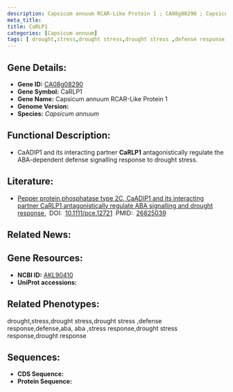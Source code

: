 ```yaml
---
description: Capsicum annuum RCAR-Like Protein 1 ; CA08g08290 ; Capsicum annuum
meta_title:
title: CaRLP1
categories: [Capsicum annuum]
tags: [ drought,stress,drought stress,drought stress ,defense response,defense,aba, aba ,stress response,drought stress response,drought response ]
---
```


## Gene Details:
- **Gene ID:**	[CA08g08290]()
- **Gene Symbol:** CaRLP1
- **Gene Name:** Capsicum annuum RCAR-Like Protein 1
- **Genome Version:** []()
- **Species:** *Capsicum annuum*

## Functional Description:
   - CaADIP1 and its interacting partner **CaRLP1** antagonistically regulate the ABA-dependent defense signalling response to drought stress.

## Literature:
   - [Pepper protein phosphatase type 2C, CaADIP1 and its interacting partner CaRLP1 antagonistically regulate ABA signalling and drought response.]( https://onlinelibrary.wiley.com/doi/10.1111/pce.12721)&nbsp;&nbsp;DOI:&nbsp;&nbsp;[10.1111/pce.12721](https://onlinelibrary.wiley.com/doi/10.1111/pce.12721)&nbsp;&nbsp;PMID:&nbsp;&nbsp;[26825039](https://pubmed.ncbi.nlm.nih.gov/26825039/)

## Related News:

## Gene Resources:
- **NCBI ID:** [AKL90410](https://www.ncbi.nlm.nih.gov/gene/?term=AKL90410)
- **UniProt accessions:** [](https://www.uniprot.org/uniprotkb//entry)

## Related Phenotypes:
drought,stress,drought stress,drought stress ,defense response,defense,aba, aba ,stress response,drought stress response,drought response

## Sequences:
- **CDS Sequence:**
- **Protein Sequence:**
